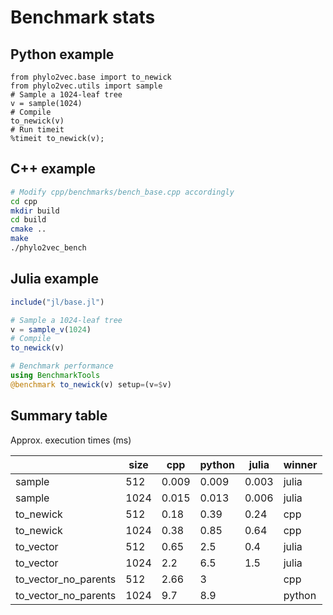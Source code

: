 # Benchmark stats

## Python example

```ipython
from phylo2vec.base import to_newick
from phylo2vec.utils import sample
# Sample a 1024-leaf tree
v = sample(1024)
# Compile
to_newick(v)
# Run timeit
%timeit to_newick(v);
```

## C++ example

```bash
# Modify cpp/benchmarks/bench_base.cpp accordingly
cd cpp
mkdir build
cd build
cmake ..
make
./phylo2vec_bench
```

## Julia example

```julia
include("jl/base.jl")

# Sample a 1024-leaf tree
v = sample_v(1024)
# Compile
to_newick(v)

# Benchmark performance
using BenchmarkTools
@benchmark to_newick(v) setup=(v=$v)
```

## Summary table

Approx. execution times (ms)

|                      | size | cpp   | python | julia | winner |
|----------------------|------|------ |--------|-------|--------|
| sample               | 512  | 0.009 | 0.009  | 0.003 | julia  |
| sample               | 1024 | 0.015 | 0.013  | 0.006 | julia  |
| to_newick            | 512  | 0.18  | 0.39   | 0.24  | cpp    |
| to_newick            | 1024 | 0.38  | 0.85   | 0.64  | cpp    |
| to_vector            | 512  | 0.65  | 2.5    | 0.4   | julia  |
| to_vector            | 1024 | 2.2   | 6.5    | 1.5   | julia  |
| to_vector_no_parents | 512  | 2.66  | 3      |       | cpp    |
| to_vector_no_parents | 1024 | 9.7   | 8.9    |       | python |